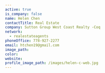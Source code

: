 ```yaml
---
active: true
is_company: false
name: Helen Chen
contactTitle: Real Estate
company: Sutton Group West Coast Realty -Coq
network:
  - realestateagents
phoneOffice: 778-927-2277
email: htchen19@gmail.com
image_path:
color:
website:
profile_image_path: /images/helen-c-web.jpg
---
```



